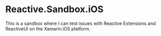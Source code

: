 # Reactive.Sandbox.iOS

This is a sandbox where I can test issues with Reactive Extensions and ReactiveUI on the Xamarin.iOS platform.